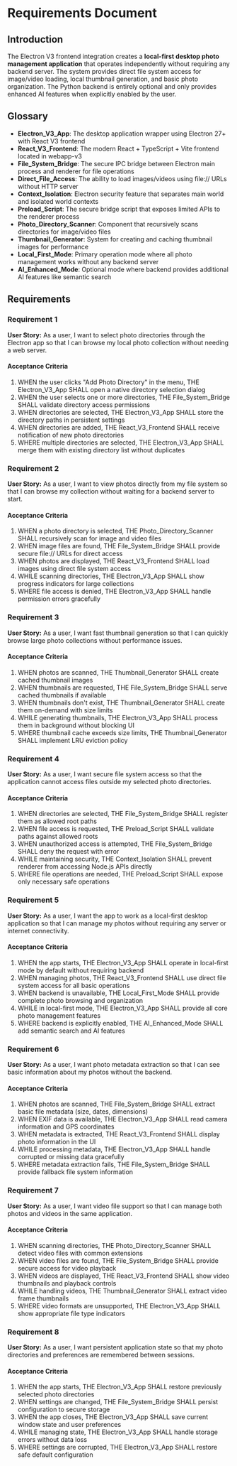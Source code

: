 # Requirements Document

## Introduction

The Electron V3 frontend integration creates a **local-first desktop photo management application** that operates independently without requiring any backend server. The system provides direct file system access for image/video loading, local thumbnail generation, and basic photo organization. The Python backend is entirely optional and only provides enhanced AI features when explicitly enabled by the user.

## Glossary

- **Electron_V3_App**: The desktop application wrapper using Electron 27+ with React V3 frontend
- **React_V3_Frontend**: The modern React + TypeScript + Vite frontend located in webapp-v3
- **File_System_Bridge**: The secure IPC bridge between Electron main process and renderer for file operations
- **Direct_File_Access**: The ability to load images/videos using file:// URLs without HTTP server
- **Context_Isolation**: Electron security feature that separates main world and isolated world contexts
- **Preload_Script**: The secure bridge script that exposes limited APIs to the renderer process
- **Photo_Directory_Scanner**: Component that recursively scans directories for image/video files
- **Thumbnail_Generator**: System for creating and caching thumbnail images for performance
- **Local_First_Mode**: Primary operation mode where all photo management works without any backend server
- **AI_Enhanced_Mode**: Optional mode where backend provides additional AI features like semantic search

## Requirements

### Requirement 1

**User Story:** As a user, I want to select photo directories through the Electron app so that I can browse my local photo collection without needing a web server.

#### Acceptance Criteria

1. WHEN the user clicks "Add Photo Directory" in the menu, THE Electron_V3_App SHALL open a native directory selection dialog
2. WHEN the user selects one or more directories, THE File_System_Bridge SHALL validate directory access permissions
3. WHEN directories are selected, THE Electron_V3_App SHALL store the directory paths in persistent settings
4. WHEN directories are added, THE React_V3_Frontend SHALL receive notification of new photo directories
5. WHERE multiple directories are selected, THE Electron_V3_App SHALL merge them with existing directory list without duplicates

### Requirement 2

**User Story:** As a user, I want to view photos directly from my file system so that I can browse my collection without waiting for a backend server to start.

#### Acceptance Criteria

1. WHEN a photo directory is selected, THE Photo_Directory_Scanner SHALL recursively scan for image and video files
2. WHEN image files are found, THE File_System_Bridge SHALL provide secure file:// URLs for direct access
3. WHEN photos are displayed, THE React_V3_Frontend SHALL load images using direct file system access
4. WHILE scanning directories, THE Electron_V3_App SHALL show progress indicators for large collections
5. WHERE file access is denied, THE Electron_V3_App SHALL handle permission errors gracefully

### Requirement 3

**User Story:** As a user, I want fast thumbnail generation so that I can quickly browse large photo collections without performance issues.

#### Acceptance Criteria

1. WHEN photos are scanned, THE Thumbnail_Generator SHALL create cached thumbnail images
2. WHEN thumbnails are requested, THE File_System_Bridge SHALL serve cached thumbnails if available
3. WHEN thumbnails don't exist, THE Thumbnail_Generator SHALL create them on-demand with size limits
4. WHILE generating thumbnails, THE Electron_V3_App SHALL process them in background without blocking UI
5. WHERE thumbnail cache exceeds size limits, THE Thumbnail_Generator SHALL implement LRU eviction policy

### Requirement 4

**User Story:** As a user, I want secure file system access so that the application cannot access files outside my selected photo directories.

#### Acceptance Criteria

1. WHEN directories are selected, THE File_System_Bridge SHALL register them as allowed root paths
2. WHEN file access is requested, THE Preload_Script SHALL validate paths against allowed roots
3. WHEN unauthorized access is attempted, THE File_System_Bridge SHALL deny the request with error
4. WHILE maintaining security, THE Context_Isolation SHALL prevent renderer from accessing Node.js APIs directly
5. WHERE file operations are needed, THE Preload_Script SHALL expose only necessary safe operations

### Requirement 5

**User Story:** As a user, I want the app to work as a local-first desktop application so that I can manage my photos without requiring any server or internet connectivity.

#### Acceptance Criteria

1. WHEN the app starts, THE Electron_V3_App SHALL operate in local-first mode by default without requiring backend
2. WHEN managing photos, THE React_V3_Frontend SHALL use direct file system access for all basic operations
3. WHEN backend is unavailable, THE Local_First_Mode SHALL provide complete photo browsing and organization
4. WHILE in local-first mode, THE Electron_V3_App SHALL provide all core photo management features
5. WHERE backend is explicitly enabled, THE AI_Enhanced_Mode SHALL add semantic search and AI features

### Requirement 6

**User Story:** As a user, I want photo metadata extraction so that I can see basic information about my photos without the backend.

#### Acceptance Criteria

1. WHEN photos are scanned, THE File_System_Bridge SHALL extract basic file metadata (size, dates, dimensions)
2. WHEN EXIF data is available, THE Electron_V3_App SHALL read camera information and GPS coordinates
3. WHEN metadata is extracted, THE React_V3_Frontend SHALL display photo information in the UI
4. WHILE processing metadata, THE Electron_V3_App SHALL handle corrupted or missing data gracefully
5. WHERE metadata extraction fails, THE File_System_Bridge SHALL provide fallback file system information

### Requirement 7

**User Story:** As a user, I want video file support so that I can manage both photos and videos in the same application.

#### Acceptance Criteria

1. WHEN scanning directories, THE Photo_Directory_Scanner SHALL detect video files with common extensions
2. WHEN video files are found, THE File_System_Bridge SHALL provide secure access for video playback
3. WHEN videos are displayed, THE React_V3_Frontend SHALL show video thumbnails and playback controls
4. WHILE handling videos, THE Thumbnail_Generator SHALL extract video frame thumbnails
5. WHERE video formats are unsupported, THE Electron_V3_App SHALL show appropriate file type indicators

### Requirement 8

**User Story:** As a user, I want persistent application state so that my photo directories and preferences are remembered between sessions.

#### Acceptance Criteria

1. WHEN the app starts, THE Electron_V3_App SHALL restore previously selected photo directories
2. WHEN settings are changed, THE File_System_Bridge SHALL persist configuration to secure storage
3. WHEN the app closes, THE Electron_V3_App SHALL save current window state and user preferences
4. WHILE managing state, THE Electron_V3_App SHALL handle storage errors without data loss
5. WHERE settings are corrupted, THE Electron_V3_App SHALL restore safe default configuration